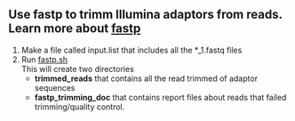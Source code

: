 ## Use fastp to trimm Illumina adaptors from reads. Learn more about [fastp](https://github.com/OpenGene/fastp)


1. Make a file called input.list that includes all the *_1.fastq files
2. Run [fastp.sh](fastp.shn)  
   This will create two directories  
   * **trimmed_reads** that contains all the read trimmed of adaptor sequences
   * **fastp_trimming_doc** that contains report files about reads that failed trimming/quality control. 
